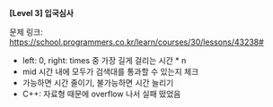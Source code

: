 **[Level 3] 입국심사**

문제 링크: https://school.programmers.co.kr/learn/courses/30/lessons/43238#

* left: 0, right: times 중 가장 길게 걸리는 시간 * n
* mid 시간 내에 모두가 검색대를 통과할 수 있는지 체크
* 가능하면 시간 줄이기, 불가능하면 시간 늘리기
* C++: 자료형 때문에 overflow 나서 실패 떴었음
